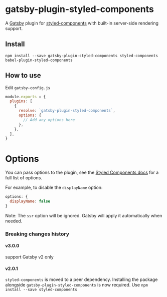 # gatsby-plugin-styled-components

A [Gatsby](https://github.com/gatsbyjs/gatsby) plugin for
[styled-components](https://github.com/styled-components/styled-components) with
built-in server-side rendering support.

## Install

`npm install --save gatsby-plugin-styled-components styled-components babel-plugin-styled-components`

## How to use

Edit `gatsby-config.js`

```javascript
module.exports = {
  plugins: [
    {
      resolve: `gatsby-plugin-styled-components`,
      options: {
        // Add any options here
      },
    },
  ],
}
```

# Options

You can pass options to the plugin, see the [Styled Components docs](https://styled-components.com/docs/tooling#babel-plugin) for a full list of options.

For example, to disable the `displayName` option:

```js
options: {
  displayName: false
}
```

Note: The `ssr` option will be ignored. Gatsby will apply it automatically when needed.

### Breaking changes history

<!-- Please keep the breaking changes list ordered with the newest change at the top -->

#### v3.0.0

support Gatsby v2 only

#### v2.0.1

`styled-components` is moved to a peer dependency. Installing the package
alongside `gatsby-plugin-styled-components` is now required. Use `npm install --save styled-components`
